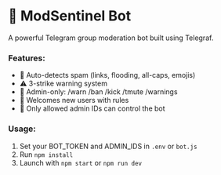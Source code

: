 # 🤖 ModSentinel Bot

A powerful Telegram group moderation bot built using Telegraf.

### Features:
- 🚫 Auto-detects spam (links, flooding, all-caps, emojis)
- ⚠️ 3-strike warning system
- 👮 Admin-only: /warn /ban /kick /tmute /warnings
- 🎉 Welcomes new users with rules
- 🔐 Only allowed admin IDs can control the bot

### Usage:
1. Set your BOT_TOKEN and ADMIN_IDS in `.env` or `bot.js`
2. Run `npm install`
3. Launch with `npm start` or `npm run dev`

